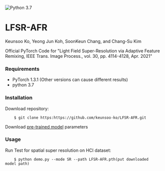 ![Python 3.7](https://img.shields.io/badge/python-3.7-green.svg)



# LFSR-AFR

Keunsoo Ko, Yeong Jun Koh, SoonKeun Chang, and Chang-Su Kim

Official PyTorch Code for 
"Light Field Super-Resolution via Adaptive Feature Remixing, IEEE Trans. Image Process., vol. 30, pp. 4114-4128, Apr. 2021"

### Requirements
- PyTorch 1.3.1 (Other versions can cause different results)
- python 3.7

### Installation
Download repository:
```
    $ git clone https:https://github.com/keunsoo-ko/LFSR-AFR.git
```
Download [pre-trained model](https://drive.google.com/file/d/15Y5KrMbD1lpMN2jUeV9KLChaERG3q_Zf/view?usp=sharing) parameters

### Usage
Run Test for spatial super resolution on HCI dataset:
```
    $ python demo.py --mode SR --path LFSR-AFR.pth(put downloaded model path)
```
